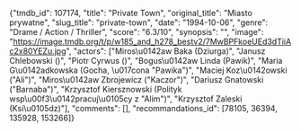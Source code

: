 {"tmdb_id": 107174, "title": "Private Town", "original_title": "Miasto prywatne", "slug_title": "private-town", "date": "1994-10-06", "genre": "Drame / Action / Thriller", "score": "6.3/10", "synopsis": "", "image": "https://image.tmdb.org/t/p/w185_and_h278_bestv2/7MwBPFkoeUEd3dTiiAc2x80YEZu.jpg", "actors": ["Miros\u0142aw Baka (Dziurga)", "Janusz Chlebowski ()", "Piotr Cyrwus ()", "Bogus\u0142aw Linda (Pawik)", "Maria G\u0142adkowska (Gocha, \u017cona \"Pawika\")", "Maciej Koz\u0142owski (\"Ali\")", "Miros\u0142aw Zbrojewicz (\"Kaczor\")", "Dariusz Gnatowski (\"Barnaba\")", "Krzysztof Kiersznowski (Polityk wsp\u00f3\u0142pracuj\u0105cy z \"Alim\")", "Krzysztof Zaleski (Ksi\u0105dz)"], "comments": [], "recommandations_id": [78105, 36394, 135928, 153266]}